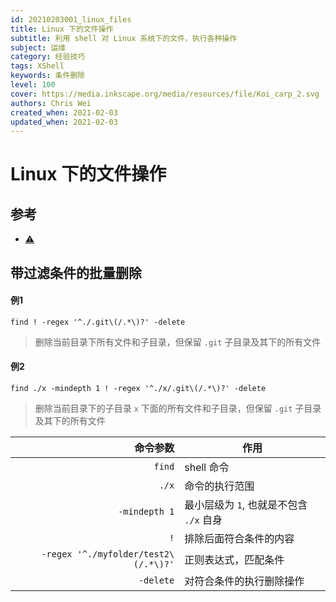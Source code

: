 ```yaml
---
id: 20210203001_linux_files
title: Linux 下的文件操作
subtitle: 利用 shell 对 Linux 系统下的文件，执行各种操作
subject: 运维
category: 经验技巧
tags: XShell
keywords: 条件删除
level: 100
cover: https://media.inkscape.org/media/resources/file/Koi_carp_2.svg
authors: Chris Wei
created_when: 2021-02-03
updated_when: 2021-02-03
---
```


# Linux 下的文件操作

## 参考

- [⚠️](https://unix.stackexchange.com/questions/422392/delete-all-folders-inside-a-folder-except-one-with-specific-name)

## 带过滤条件的批量删除

#### 例1

```
find ! -regex '^./.git\(/.*\)?' -delete
```

> 删除当前目录下所有文件和子目录，但保留 `.git` 子目录及其下的所有文件

#### 例2

```
find ./x -mindepth 1 ! -regex '^./x/.git\(/.*\)?' -delete
```

> 删除当前目录下的子目录 `x` 下面的所有文件和子目录，但保留 `.git` 子目录及其下的所有文件

|命令参数|作用
|--:|---|
|`find`|shell 命令|
|`./x`|命令的执行范围|
|`-mindepth 1`|最小层级为 `1`, 也就是不包含 `./x` 自身|
|`!`|排除后面符合条件的内容|
|`-regex '^./myfolder/test2\(/.*\)?'`|正则表达式，匹配条件|
|`-delete`|对符合条件的执行删除操作|
